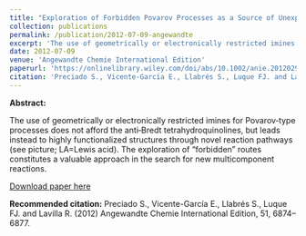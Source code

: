 ```yaml
---
title: "Exploration of Forbidden Povarov Processes as a Source of Unexpected Reactivity: A Multicomponent Mannich–Ritter Transformation"
collection: publications
permalink: /publication/2012-07-09-angewandte
excerpt: 'The use of geometrically or electronically restricted imines for Povarov‐type processes does not afford the anti‐Bredt tetrahydroquinolines, but leads instead to highly functionalized structures through novel reaction pathways (see picture; LA=Lewis acid). The exploration of “forbidden” routes constitutes a valuable approach in the search for new multicomponent reactions.'
date: 2012-07-09
venue: 'Angewandte Chemie International Edition'
paperurl: 'https://onlinelibrary.wiley.com/doi/abs/10.1002/anie.201202927'
citation: 'Preciado S., Vicente-García E., Llabrés S., Luque FJ. and Lavilla R. (2012) Angewandte Chemie International Edition. 51, 6874–6877.'
---
```




**Abstract:**

The use of geometrically or electronically restricted imines for Povarov‐type processes does not afford the anti‐Bredt tetrahydroquinolines, but leads instead to highly functionalized structures through novel reaction pathways (see picture; LA=Lewis acid). The exploration of “forbidden” routes constitutes a valuable approach in the search for new multicomponent reactions.

[Download paper here](https://onlinelibrary.wiley.com/doi/abs/10.1002/anie.201202927)

**Recommended citation:** Preciado S., Vicente-García E., Llabrés S., Luque FJ. and Lavilla R. (2012) Angewandte Chemie International Edition, 51, 6874–6877.
